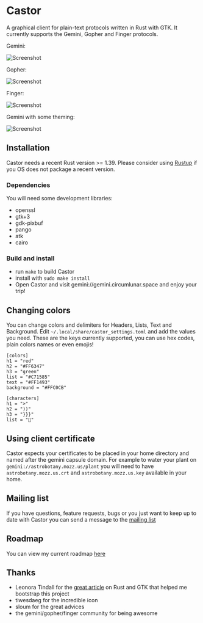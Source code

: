# Castor

A graphical client for plain-text protocols written in Rust with GTK.
It currently supports the Gemini, Gopher and Finger protocols.

Gemini:

![Screenshot](https://juliensharing.s3.amazonaws.com/castor_gemini.png)


Gopher:

![Screenshot](https://juliensharing.s3.amazonaws.com/castor_gopher.png)


Finger:

![Screenshot](https://juliensharing.s3.amazonaws.com/castor_finger.png)


Gemini with some theming:

![Screenshot](https://juliensharing.s3.amazonaws.com/castor_theme.png)



## Installation

Castor needs a recent Rust version >= 1.39. Please consider using [Rustup](https://rustup.rs)
if you OS does not package a recent version.

### Dependencies

You will need some development libraries:

- openssl
- gtk+3
- gdk-pixbuf
- pango
- atk
- cairo

### Build and install

- run `make` to build Castor
- install with `sudo make install`
- Open Castor and visit gemini://gemini.circumlunar.space and enjoy your trip!


## Changing colors

You can change colors and delimiters for Headers, Lists, Text and Background.
Edit `~/.local/share/castor_settings.toml` and add the values you need.
These are the keys currently supported, you can use hex codes, plain colors names or even emojis!

```
[colors]
h1 = "red"
h2 = "#FF6347"
h3 = "green"
list = "#C71585"
text = "#FF1493"
background = "#FFC0CB"

[characters]
h1 = ">"
h2 = "))"
h3 = "}}}"
list = "🌼"
```


## Using client certificate

Castor expects your certificates to be placed in your home directory and named after the gemini capsule domain.
For example to water your plant on `gemini://astrobotany.mozz.us/plant` you will need to have `astrobotany.mozz.us.crt`
and `astrobotany.mozz.us.key` available in your home.


## Mailing list

If you have questions, feature requests, bugs or you just want to keep up to date with Castor you
can send a message to the [mailing list](https://lists.sr.ht/~julienxx/castor)


## Roadmap

You can view my current roadmap [here](https://todo.sr.ht/~julienxx/Castor)


## Thanks

- Leonora Tindall for the [great article](https://nora.codes/tutorial/speedy-desktop-apps-with-gtk-and-rust/) on Rust and GTK that helped me bootstrap this project
- tiwesdaeg for the incredible icon
- sloum for the great advices
- the gemini/gopher/finger community for being awesome
